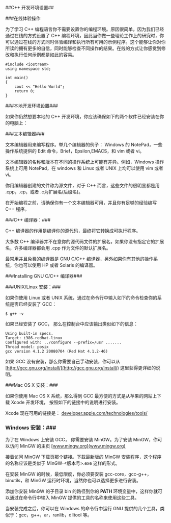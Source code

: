 ##C++ 开发环境设置##

###在线体验操作

为了学习 C++ 编程语言你不需要设置你的编程环境。原因很简单，因为我们已经通过在线的方式设置了 C++ 编程环境，因此当你做一些理论工作上的研究时，你可以通过在线的方式同时体验编译和执行所有可用的示例程序。这个能够让你对你所读的拥有更多的自信，同时能够检查不同操作的结果。在线的方式让你感觉到修改和执行任何示例都是如此的容易。


	#include <iostream>
	using namespace std;

	int main()
	{
		cout << "Hello World";
		return 0;
	}


###本地开发环境设置###

如果你仍然想要本地的 C++ 开发环境，你应该确保如下的两个软件已经安装在你的电脑上：

###文本编辑器###

文本编辑器用来编写程序。举几个编辑器的例子： Windows 的 NotePad，一些操作系统提供的 Edit 命令，Brief，Epsilon,EMACS，和 vim 或者 vi。

文本编辑器的名称和版本在不同的操作系统上可能有差异。例如，Windows 操作系统上可用 NotePad，在 windows 和 Linux 或者 UNIX 上均可以使用 vim 或者 vi。

你用编辑器创建的文件称为源文件，对于 C++ 而言，这些文件的很明显都是用 .cpp，.cp，或者 .c为扩展名(后缀名)。

在开始编程之前，请确保你有一个文本编辑器可用，并且你有足够的经验编写 C++ 程序。

###C++ 编译器：###

C++ 编译器的作用是编译你的源代码，最终将它转换成可执行程序。

大多数 C++ 编译器并不在意你的源代码文件的扩展名，如果你没有指定它的扩展名，许多编译器都会用 .cpp 作为文件的默认扩展名。

最常用并且免费的编译器是 GNU C/C++ 编译器，另外如果你有其他的操作系统，你也可以使用 HP 或者 Solaris 的编译器。

###Installing GNU C/C++ 编译器###

###UNIX/Linux 安装：###

如果你使用 Linux 或者 UNIX 系统，通过在命令行中输入如下的命令检查你的系统是否已经安装了 GCC：

	$ g++ -v

如果已经安装了 GCC， 那么在控制台中应该输出类似如下的信息：

	Using built-in specs.
	Target: i386-redhat-linux
	Configured with: ../configure --prefix=/usr .......
	Thread model: posix
	gcc version 4.1.2 20080704 (Red Hat 4.1.2-46)

如果 GCC 没有安装，那么你需要自己手动安装，你可以从 [http://gcc.gnu.org/install/](http://gcc.gnu.org/install/) 这里获得更详细的说明。

###Mac OS X 安装：###

如果你使用 Mac OS X 系统，那么得到 GCC 最方便的方式是从苹果的网站上下载 Xcode 开发环境， 按照如下的链接中的说明进行安装。

Xcode 现在可用的链接是： [ developer.apple.com/technologies/tools/]( developer.apple.com/technologies/tools/)

### Windows 安装：###

为了在 Windows 上安装 GCC， 你需要安装 MinGW。为了安装 MinGW，你可以访问 MinGW 的主页 
[www.mingw.org](www.mingw.org)
 
接着访问 MinGW 下载页那个链接。下载最新版的 MinGW 安装程序，这个程序的名称应该是类似于 MinGW-<版本号>.exe 这样的形式。

在安装 MinGW 的时候，最低限度，你必须要安装 gcc-core，gcc-g++，binutils，和 MinGW 运行时环境，当然你也可以选择更多进行安装。

添加你安装 MinGW 的子目录 bin 的路径到你的 **PATH** 环境变量中，这样你就可以通过在命令行中输入 MinGW 提供的工具的名称来使用这些工具。
 
当安装完成之后，你可以在 Windows 的命令行中运行 GNU 提供的几个工具，类似于：gcc，g++，ar，ranlib，dlltool 等。


